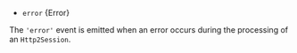 <!-- YAML
added: v8.4.0
-->

* `error` {Error}

The `'error'` event is emitted when an error occurs during the processing of
an `Http2Session`.

